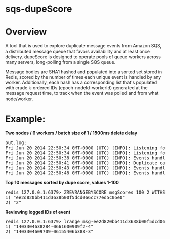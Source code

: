 sqs-dupeScore
==============

# Overview
A tool that is used to explore duplicate message events from Amazon SQS, a distributed message queue that favors availability and at least once delivery. dupeScore is designed to operate pools of queue workers across many servers, long-polling from a single SQS queue. 

Message bodies are SHA1 hashed and populated into a sorted set stored in Redis, scored by the number of times each unique event is handled by any worker. Additionally, each hash has a corresponding list that's populated with crude k-ordered IDs (epoch-nodeId-workerId) generated at the message request time, to track when the event was polled and from what node/worker.

# Example:


**Two nodes / 6 workers / batch size of 1 / 1500ms delete delay**
<pre>
out.log:
Fri Jun 20 2014 22:50:34 GMT+0000 (UTC) [INFO]: Listening for events on https://sqs.us-west-2.amazonaws.com/000/xxx
Fri Jun 20 2014 22:50:34 GMT+0000 (UTC) [INFO]: Listening for events on https://sqs.us-west-2.amazonaws.com/000/xxx
Fri Jun 20 2014 22:50:38 GMT+0000 (UTC) [INFO]: Events handled, last 5s: 1
Fri Jun 20 2014 22:50:41 GMT+0000 (UTC) [INFO]: Duplicate caught with hash ID: ee2d820bb411d3638b00f5dcd066cc77ed5c05e0
Fri Jun 20 2014 22:50:43 GMT+0000 (UTC) [INFO]: Events handled, last 5s: 1
Fri Jun 20 2014 22:50:48 GMT+0000 (UTC) [INFO]: Events handled, last 5s: 1
</pre>

**Top 10 messages sorted by dupe score, values 1-100**
<pre>
redis 127.0.0.1:6379> ZREVRANGEBYSCORE msgScores 100 2 WITHSCORES LIMIT 0 10
1) "ee2d820bb411d3638b00f5dcd066cc77ed5c05e0"
2) "2"
</pre>

**Reviewing logged IDs of event**
<pre>
redis 127.0.0.1:6379> lrange msg-ee2d820bb411d3638b00f5dcd066cc77ed5c05e0 0 -1
1) "1403304638284-0661600909f2-4"
2) "1403304609709-06155406b388-3"
</pre>
